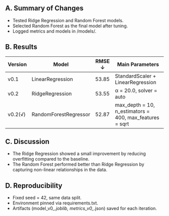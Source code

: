 ## A. Summary of Changes

- Tested Ridge Regression and Random Forest models.
- Selected Random Forest as the final model after tuning.  
- Logged metrics and models in /models/.  

## B. Results

| Version  | Model                 | RMSE ↓ | Main Parameters                                         | 
| -------- | --------------------- | ------ | ------------------------------------------------------- | 
| v0.1     | LinearRegression      | 53.85  | StandardScaler + LinearRegression                       | 
| v0.2     | RidgeRegression       | 53.55  | α = 20.0, solver = auto                                 |
| v0.2(√)  | RandomForestRegressor | 52.87  | max_depth = 10, n_estimators = 400, max_features = sqrt |

## C. Discussion

- The Ridge Regression showed a small improvement by reducing overfitting compared to the baseline.  
- The Random Forest performed better than Ridge Regression by capturing non-linear relationships in the data.  
  
## D. Reproducibility

- Fixed seed = 42, same data split.  
- Environment pinned via requirements.txt.  
- Artifacts (model_v0_*.joblib, metrics_v0_*.json) saved for each iteration.  
